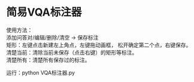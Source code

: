 # 简易VQA标注器
使用方法：  
添加问答对/编辑/删除/清空  -> 保存标注  
矩形：左键点击新建左上角点，左键拖动画框， 松开确定第二个点，右键保存。  
清楚当前：清除当前未保存（点击右键）的矩形等标注。  
清楚所有：清楚所有保存过的标注。  

运行：python VQA标注器.py

